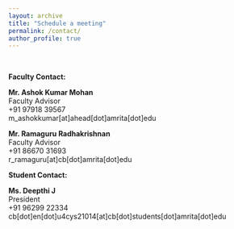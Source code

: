 ```yaml
---
layout: archive
title: "Schedule a meeting"
permalink: /contact/
author_profile: true
---
```




<br/>

<b>Faculty Contact:</b>
<p>
<b>Mr. Ashok Kumar Mohan </b><br/>
Faculty Advisor <br/>
+91 97918 39567 <br/>
m_ashokkumar[at]ahead[dot]amrita[dot]edu</p>

<p>
<b>Mr. Ramaguru Radhakrishnan </b><br/>
Faculty Advisor <br/>
+91 86670 31693 <br/>
r_ramaguru[at]cb[dot]amrita[dot]edu</p>

<b>Student Contact: </b>

<p> <b>Ms. Deepthi J</b> <br/>
President <br/>
+91 96299 22334 <br/>
cb[dot]en[dot]u4cys21014[at]cb[dot]students[dot]amrita[dot]edu
<br/> <br/>

